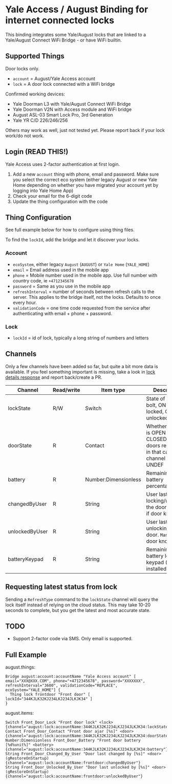# Yale Access / August Binding for internet connected locks

This binding integrates some Yale/August locks that are linked to a Yale/August Connect WiFi Bridge - or have WiFi
builtin.

## Supported Things

Door locks only.

* `account` = August/Yale Access account
* `lock` = A door lock connected with a WiFi bridge

Confirmed working devices:

* Yale Doorman L3 with Yale/August Connect WiFi Bridge
* Yale Doorman V2N with Access module and WiFi bridge
* August ASL-03 Smart Lock Pro, 3rd Generation
* Yale YR C/D 226/246/256

Others may work as well, just not tested yet. Please report back if your lock work/do not work.

## Login (READ THIS!)

Yale Access uses 2-factor authentication at first login.

1. Add a new `account` thing with phone, email and password. Make sure you select the correct eco system (either legacy
   August or new Yale Home depending on whether you have migrated your account yet by logging into Yale Home App)
2. Check your email for the 6-digit code
3. Update the thing configuration with the code

## Thing Configuration

See full example below for how to configure using thing files.

To find the `lockId`, add the bridge and let it discover your locks.

### Account

* `ecoSystem`, either legacy `August` (`AUGUST`) or `Yale Home` (`YALE_HOME`)
* `email` = Email address used in the mobile app
* `phone` = Mobile number used in the mobile app. Use full number with country code, ie `+4712345678`
* `password` = Same as you use in the mobile app
* `refreshInterval` = number of seconds between refresh calls to the server. This applies to the bridge itself, not the
  locks. Defaults to once every hour.
* `validationCode` = one time code requested from the service after authenticating with email + phone + password.

### Lock

* `lockId` = id of lock, typically a long string of numbers and letters

## Channels

Only a few channels have been added so far, but quite a bit more data is available.
If you feel something important is missing, take a look
in [lock details response](src/test/resources/get_lock_response.json) and report back/create a PR.

| Channel        | Read/write | Item type            | Description                                                                                           |
|----------------|------------|----------------------|-------------------------------------------------------------------------------------------------------|
| lockState      | R/W        | Switch               | State of locking bolt, ON = locked, OFF = unlocked                                                    |
| doorState      | R          | Contact              | Whether the door is OPEN or CLOSED. Not all doors report this, in that case the channel reports UNDEF |
| battery        | R          | Number:Dimensionless | Remaining battery percentage                                                                          |
| changedByUser  | R          | String               | User last locking/unlocking the door. `Manual` if door knob used                                      |
| unlockedByUser | R          | String               | User last unlocking the door. `Manual` if door knob used                                              |
| batteryKeypad  | R          | String               | Remaining battery level of keypad (if installed)                                                      |

## Requesting latest status from lock

Sending a `RefreshType` command to the `lockState` channel will query the lock itself instead of relying on the cloud
status. This may take 10-20 seconds to complete, but you get the latest and most accurate state.

## TODO

* Support 2-factor code via SMS. Only email is supported.

## Full Example

august.things:

```
Bridge august:account:accountName "Yale Access account" [ email="XXX@XXX.COM", phone="+4712345678", password="XXXXXXX", refreshInterval="3600", validationCode="REPLACE", ecoSystem="YALE_HOME"] {
  Thing lock frontdoor "Front door" [ lockId="344KJLK32KJ234LKJ234JLKJK34" ]
}
```

august.items:

```
Switch Front_Door_Lock "Front door lock" <lock>  {channel="august:lock:accountName:344KJLK32KJ234LKJ234JLKJK34:lockState"}
Contact Front_Door_Contact "Front door ajar [%s]" <door>   {channel="august:lock:accountName:344KJLK32KJ234LKJ234JLKJK34:doorState"} 
Number:Dimensionless Front_Door_Battery "Front door battery [%d%unit%]" <battery>   {channel="august:lock:accountName:344KJLK32KJ234LKJ234JLKJK34:battery"} 
String Front_Door_Changed_By_User "Door last changed by [%s]" <door> (gRestoreOnStartup)   {channel="august:lock:accountName:frontdoor:changedByUser"} 
String Front_Door_Unlocked_By_User "Door last unlocked by [%s]" <door> (gRestoreOnStartup)   {channel="august:lock:accountName:frontdoor:unlockedByUser"} 
```
